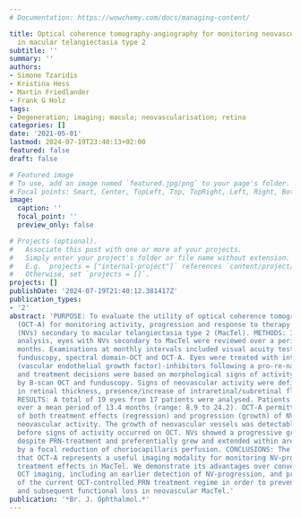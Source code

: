 ```yaml
---
# Documentation: https://wowchemy.com/docs/managing-content/

title: Optical coherence tomography-angiography for monitoring neovascularisations
  in macular telangiectasia type 2
subtitle: ''
summary: ''
authors:
- Simone Tzaridis
- Kristina Hess
- Martin Friedlander
- Frank G Holz
tags:
- Degeneration; imaging; macula; neovascularisation; retina
categories: []
date: '2021-05-01'
lastmod: 2024-07-19T23:40:13+02:00
featured: false
draft: false

# Featured image
# To use, add an image named `featured.jpg/png` to your page's folder.
# Focal points: Smart, Center, TopLeft, Top, TopRight, Left, Right, BottomLeft, Bottom, BottomRight.
image:
  caption: ''
  focal_point: ''
  preview_only: false

# Projects (optional).
#   Associate this post with one or more of your projects.
#   Simply enter your project's folder or file name without extension.
#   E.g. `projects = ["internal-project"]` references `content/project/deep-learning/index.md`.
#   Otherwise, set `projects = []`.
projects: []
publishDate: '2024-07-19T21:40:12.381417Z'
publication_types:
- '2'
abstract: 'PURPOSE: To evaluate the utility of optical coherence tomography-angiography
  (OCT-A) for monitoring activity, progression and response to therapy of neovascularisations
  (NVs) secondary to macular telangiectasia type 2 (MacTel). METHODS: In a retrospective
  analysis, eyes with NVs secondary to MacTel were reviewed over a period of $≥$8
  months. Examinations at monthly intervals included visual acuity testing, dilated
  funduscopy, spectral domain-OCT and OCT-A. Eyes were treated with intravitreal VEGF
  (vascular endothelial growth factor)-inhibitors following a pro-re-nata (PRN) regime,
  and treatment decisions were based on morphological signs of activity as determined
  by B-scan OCT and funduscopy. Signs of neovascular activity were defined as an increase
  in retinal thickness, presence/increase of intraretinal/subretinal fluid and haemorrhages.
  RESULTS: A total of 19 eyes from 17 patients were analysed. Patients were evaluated
  over a mean period of 13.4 months (range: 8.9 to 24.2). OCT-A permitted the monitoring
  of both treatment effects (regression) and progression (growth) of NVs, but not
  neovascular activity. The growth of neovascular vessels was detectable in OCT-A
  before signs of activity occurred on OCT. NVs showed a progressive growth over time
  despite PRN-treatment and preferentially grew and extended within areas characterised
  by a focal reduction of choriocapillaris perfusion. CONCLUSIONS: The results indicate
  that OCT-A represents a useful imaging modality for monitoring NV-progression and
  treatment effects in MacTel. We demonstrate its advantages over conventional B-scan
  OCT imaging, including an earlier detection of NV-progression, and propose an adjustment
  of the current OCT-controlled PRN treatment regime in order to prevent NV-progression
  and subsequent functional loss in neovascular MacTel.'
publication: '*Br. J. Ophthalmol.*'
---
```

